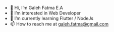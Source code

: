 - 👋 Hi, I’m Galeh Fatma E.A
- 👀 I’m interested in Web Developer
- 🌱 I’m currently learning Flutter / NodeJs
- 📫 How to reach me at galeh.fatma@gmail.com

<!---
gfea/gfea is a ✨ special ✨ repository because its `README.md` (this file) appears on your GitHub profile.
You can click the Preview link to take a look at your changes.
--->
